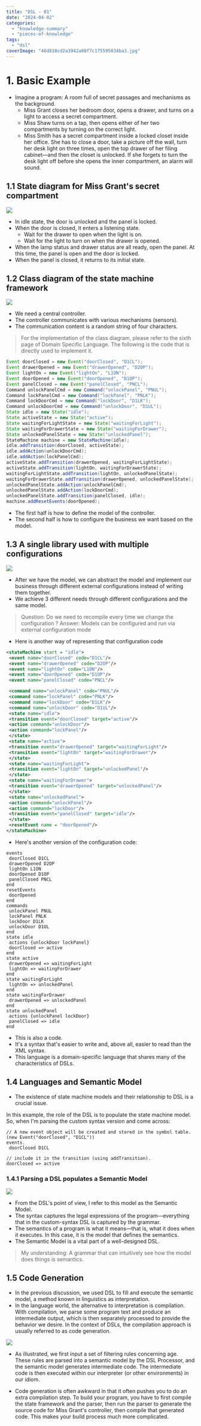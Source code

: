 ```yaml
---
title: "DSL - 01"
date: "2024-04-02"
categories: 
  - "knowledge-summary"
  - "pieces-of-knowledge"
tags: 
  - "dsl"
coverImage: "46d810cd2a3942a08f7c175595034ba3.jpg"
---
```


# 1\. Basic Example

- Imagine a program: A room full of secret passages and mechanisms as the background.
    - Miss Grant closes her bedroom door, opens a drawer, and turns on a light to access a secret compartment.
    - Miss Shaw turns on a tap, then opens either of her two compartments by turning on the correct light.
    - Miss Smith has a secret compartment inside a locked closet inside her office. She has to close a door, take a picture off the wall, turn her desk light on three times, open the top drawer of her filing cabinet—and then the closet is unlocked. If she forgets to turn the desk light off before she opens the inner compartment, an alarm will sound.

## 1.1 State diagram for Miss Grant's secret compartment

![](images/20240402140609.jpg)

- In idle state, the door is unlocked and the panel is locked.
- When the door is closed, it enters a listening state.
    - Wait for the drawer to open when the light is on.
    - Wait for the light to turn on when the drawer is opened.
- When the lamp status and drawer status are all ready, open the panel. At this time, the panel is open and the door is locked.
- When the panel is closed, it returns to its initial state.

## 1.2 Class diagram of the state machine framework

![](images/20240402141206.png)

- We need a central controller.
- The controller communicates with various mechanisms (sensors).
- The communication content is a random string of four characters.

> For the implementation of the class diagram, please refer to the sixth page of Domain Specific Language. The following is the code that is directly used to implement it.

```java
Event doorClosed = new Event("doorClosed", "D1CL");
Event drawerOpened = new Event("drawerOpened", "D2OP");
Event lightOn = new Event("lightOn", "L1ON");
Event doorOpened = new Event("doorOpened", "D1OP");
Event panelClosed = new Event("panelClosed", "PNCL");
Command unlockPanelCmd = new Command("unlockPanel", "PNUL");
Command lockPanelCmd = new Command("lockPanel", "PNLK");
Command lockDoorCmd = new Command("lockDoor", "D1LK");
Command unlockDoorCmd = new Command("unlockDoor", "D1UL");
State idle = new State("idle");
State activeState = new State("active");
State waitingForLightState = new State("waitingForLight");
State waitingForDrawerState = new State("waitingForDrawer");
State unlockedPanelState = new State("unlockedPanel");
StateMachine machine = new StateMachine(idle);
idle.addTransition(doorClosed, activeState);
idle.addAction(unlockDoorCmd);
idle.addAction(lockPanelCmd);
activeState.addTransition(drawerOpened, waitingForLightState);
activeState.addTransition(lightOn, waitingForDrawerState);
waitingForLightState.addTransition(lightOn, unlockedPanelState);
waitingForDrawerState.addTransition(drawerOpened, unlockedPanelState);
unlockedPanelState.addAction(unlockPanelCmd);
unlockedPanelState.addAction(lockDoorCmd);
unlockedPanelState.addTransition(panelClosed, idle);
machine.addResetEvents(doorOpened);
```

- The first half is how to define the model of the controller.
- The second half is how to configure the business we want based on the model.

## 1.3 A single library used with multiple configurations

![](images/screenshot-1712040208731.png)

- After we have the model, we can abstract the model and implement our business through different external configurations instead of writing them together.
- We achieve 3 different needs through different configurations and the same model.

> Question: Do we need to recompile every time we change the configuration ? Answer: Models can be configured and run via external configuration mode

- Here is another way of representing that configuration code

```xml
<stateMachine start = "idle">
 <event name="doorClosed" code="D1CL"/>
 <event name="drawerOpened" code="D2OP"/>
 <event name="lightOn" code="L1ON"/>
 <event name="doorOpened" code="D1OP"/>
 <event name="panelClosed" code="PNCL"/>

 <command name="unlockPanel" code="PNUL"/>
 <command name="lockPanel" code="PNLK"/>
 <command name="lockDoor" code="D1LK"/>
 <command name="unlockDoor" code="D1UL"/>
 <state name="idle">
 <transition event="doorClosed" target="active"/>
 <action command="unlockDoor"/>
 <action command="lockPanel"/>
 </state>
 <state name="active">
 <transition event="drawerOpened" target="waitingForLight"/>
 <transition event="lightOn" target="waitingForDrawer"/>
 </state>
 <state name="waitingForLight">
 <transition event="lightOn" target="unlockedPanel"/>
 </state>
 <state name="waitingForDrawer">
 <transition event="drawerOpened" target="unlockedPanel"/>
 </state>
 <state name="unlockedPanel">
 <action command="unlockPanel"/>
 <action command="lockDoor"/> 
 <transition event="panelClosed" target="idle"/>
 </state>
 <resetEvent name = "doorOpened"/>
</stateMachine>
```

- Here's another version of the configuration code:

```
events
 doorClosed D1CL
 drawerOpened D2OP
 lightOn L1ON
 doorOpened D1OP
 panelClosed PNCL
end
resetEvents
 doorOpened
end
commands
 unlockPanel PNUL
 lockPanel PNLK
 lockDoor D1LK
 unlockDoor D1UL
end
state idle
 actions {unlockDoor lockPanel}
 doorClosed => active
end
state active
 drawerOpened => waitingForLight
 lightOn => waitingForDrawer
end
state waitingForLight
 lightOn => unlockedPanel
end
state waitingForDrawer
 drawerOpened => unlockedPanel
end
state unlockedPanel
 actions {unlockPanel lockDoor}
 panelClosed => idle
end
```

- This is also a code.
- It's a syntax that's easier to write and, above all, easier to read than the XML syntax.
- This language is a domain-specific language that shares many of the characteristics of DSLs.

## 1.4 Languages and Semantic Model

- The existence of state machine models and their relationship to DSL is a crucial issue.

In this example, the role of the DSL is to populate the state machine model. So, when I'm parsing the custom syntax version and come across:

```
// A new event object will be created and stored in the symbol table. (new Event("doorClosed", "D1CL"))
events.
 doorClosed D1CL
```

```
// include it in the transition (using addTransition).
doorClosed => active
```

### 1.4.1 Parsing a DSL populates a Semantic Model

![](images/screenshot-1712043745953.png)

- From the DSL's point of view, I refer to this model as the Semantic Model.
- The syntax captures the legal expressions of the program—everything that in the custom-syntax DSL is captured by the grammar.
- The semantics of a program is what it means—that is, what it does when it executes. In this case, it is the model that defines the semantics.
- The Semantic Model is a vital part of a well-designed DSL.

> My understanding: A grammar that can intuitively see how the model does things is semantics.

## 1.5 Code Generation

- In the previous discussion, we used DSL to fill and execute the semantic model, a method known in linguistics as interpretation.
- In the language world, the alternative to interpretation is compilation. With compilation, we parse some program text and produce an intermediate output, which is then separately processed to provide the behavior we desire. In the context of DSLs, the compilation approach is usually referred to as code generation.

![](images/screenshot-1712045429284.png)

- As illustrated, we first input a set of filtering rules concerning age. These rules are parsed into a semantic model by the DSL Processor, and the semantic model generates intermediate code. The intermediate code is then executed within our interpreter (or other environments) in our idiom.
    
- Code generation is often awkward in that it often pushes you to do an extra compilation step. To build your program, you have to first compile the state framework and the parser, then run the parser to generate the source code for Miss Grant's controller, then compile that generated code. This makes your build process much more complicated.
